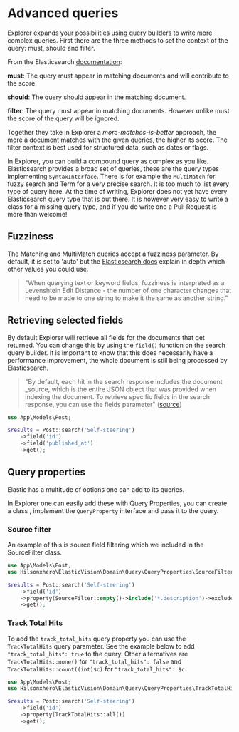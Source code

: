 # Advanced queries

Explorer expands your possibilities using query builders to write more complex queries.
First there are the three methods to set the context of the query: must, should and filter.

From the Elasticsearch [documentation](https://www.elastic.co/guide/en/elasticsearch/reference/current/query-dsl-bool-query.html):

**must**: The query must appear in matching documents and will contribute to the score.

**should**: The query should appear in the matching document.

**filter**: The query must appear in matching documents. However unlike must the score of the query will be ignored.

Together they take in Explorer a _more-matches-is-better_ approach, the more a document matches with the given queries, the higher its score.
The filter context is best used for structured data, such as dates or flags.

In Explorer, you can build a compound query as complex as you like. Elasticsearch provides a broad set of queries,
these are the query types implementing `SyntaxInterface`. There is for example the `MultiMatch` for fuzzy search and Term for a very precise search.
It is too much to list every type of query here. At the time of writing, Explorer does not yet have every Elasticsearch query type that is out there.
It is however very easy to write a class for a missing query type, and if you do write one a Pull Request is more than welcome!

## Fuzziness

The Matching and MultiMatch queries accept a fuzziness parameter.
By default, it is set to 'auto' but the [Elasticsearch docs](https://www.elastic.co/guide/en/elasticsearch/reference/current/common-options.html#fuzziness) explain in depth which other values you could use.

> "When querying text or keyword fields, fuzziness is interpreted as a Levenshtein Edit Distance - the number of one character changes that need to be made to one string to make it the same as another string."

## Retrieving selected fields

By default Explorer will retrieve all fields for the documents that get returned.
You can change this by using the `field()` function on the search query builder.
It is important to know that this does necessarily have a performance improvement, the whole document is still being processed by Elasticsearch.

> "By default, each hit in the search response includes the document \_source, which is the entire JSON object that was provided when indexing the document. To retrieve specific fields in the search response, you can use the fields parameter"
> ([source](https://www.elastic.co/guide/en/elasticsearch/reference/current/search-fields.html))

```php
use App\Models\Post;

$results = Post::search('Self-steering')
    ->field('id')
    ->field('published_at')
    ->get();
```

## Query properties

Elastic has a multitude of options one can add to its queries.

In Explorer one can easily add these with Query Properties, you can create a class , implement the `QueryProperty` interface
and pass it to the query.

### Source filter

An example of this is source field filtering which we included in the SourceFilter class.

```php
use App\Models\Post;
use Hilsonxhero\ElasticVision\Domain\Query\QueryProperties\SourceFilter;

$results = Post::search('Self-steering')
    ->field('id')
    ->property(SourceFilter::empty()->include('*.description')->exclude('*_secret'))
    ->get();
```

### Track Total Hits

To add the `track_total_hits` query property you can use the `TrackTotalHits` query parameter. See the example below to
add `"track_total_hits": true` to the query. Other alternatives are `TrackTotalHits::none()` for `"track_total_hits": false`
and `TrackTotalHits::count((int)$c)` for `"track_total_hits": $c`.

```php
use App\Models\Post;
use Hilsonxhero\ElasticVision\Domain\Query\QueryProperties\TrackTotalHits;

$results = Post::search('Self-steering')
    ->field('id')
    ->property(TrackTotalHits::all())
    ->get();
```
